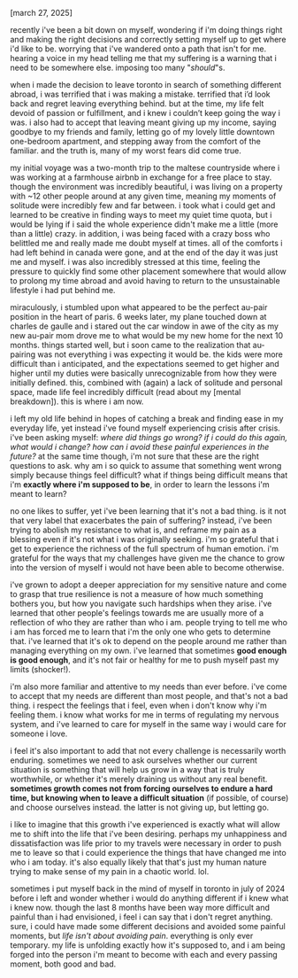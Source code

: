 [march 27, 2025]

recently i've been a bit down on myself, wondering if i'm doing things right and making the right decisions and correctly setting myself up to get where i'd like to be. worrying that i've wandered onto a path that isn't for me. hearing a voice in my head telling me that my suffering is a warning that i need to be somewhere else. imposing too many "*should*"s.

when i made the decision to leave toronto in search of something different abroad, i was terrified that i was making a mistake. terrified that i’d look back and regret leaving everything behind. but at the time, my life felt devoid of passion or fulfillment, and i knew i couldn’t keep going the way i was. i also had to accept that leaving meant giving up my income, saying goodbye to my friends and family, letting go of my lovely little downtown one-bedroom apartment, and stepping away from the comfort of the familiar. and the truth is, many of my worst fears did come true.

my initial voyage was a two-month trip to the maltese countryside where i was working at a farmhouse airbnb in exchange for a free place to stay. though the environment was incredibly beautiful, i was living on a property with ~12 other people around at any given time, meaning my moments of solitude were incredibly few and far between. i took what i could get and learned to be creative in finding ways to meet my quiet time quota, but i would be lying if i said the whole experience didn't make me a little (more than a little) crazy. in addition, i was being faced with a crazy boss who belittled me and really made me doubt myself at times. all of the comforts i had left behind in canada were gone, and at the end of the day it was just me and myself. i was also incredibly stressed at this time, feeling the pressure to quickly find some other placement somewhere that would allow to prolong my time abroad and avoid having to return to the unsustainable lifestyle i had put behind me.

miraculously, i stumbled upon what appeared to be the perfect au-pair position in the heart of paris. 6 weeks later, my plane touched down at charles de gaulle and i stared out the car window in awe of the city as my new au-pair mom drove me to what would be my new home for the next 10 months. things started well, but i soon came to the realization that au-pairing was not everything i was expecting it would be. the kids were more difficult than i anticipated, and the expectations seemed to get higher and higher until my duties were basically unrecognizable from how they were initially defined. this, combined with (again) a lack of solitude and personal space, made life feel incredibly difficult (read about my [mental breakdown]). this is where i am now.

i left my old life behind in hopes of catching a break and finding ease in my everyday life, yet instead i've found myself experiencing crisis after crisis. i've been asking myself: *where did things go wrong? if i could do this again, what would i change? how can i avoid these painful experiences in the future?* at the same time though, i'm not sure that these are the right questions to ask. why am i so quick to assume that something went wrong simply because things feel difficult? what if things being difficult means that i'm **exactly where i'm supposed to be**, in order to learn the lessons i'm meant to learn?

no one likes to suffer, yet i've been learning that it's not a bad thing. is it not that very label that exacerbates the pain of suffering? instead, i've been trying to abolish my resistance to what is, and reframe my pain as a blessing even if it's not what i was originally seeking. i'm so grateful that i get to experience the richness of the full spectrum of human emotion. i'm grateful for the ways that my challenges have given me the chance to grow into the version of myself i would not have been able to become otherwise.

i've grown to adopt a deeper appreciation for my sensitive nature and come to grasp that true resilience is not a measure of how much something bothers you, but how you navigate such hardships when they arise. i've learned that other people's feelings towards me are usually more of a reflection of who they are rather than who i am. people trying to tell me who i am has forced me to learn that i'm the only one who gets to determine that. i've learned that it's ok to depend on the people around me rather than managing everything on my own. i've learned that sometimes **good enough is good enough**, and it's not fair or healthy for me to push myself past my limits (shocker!).

i'm also more familiar and attentive to my needs than ever before. i've come to accept that my needs are different than most people, and that's not a bad thing. i respect the feelings that i feel, even when i don't know why i'm feeling them. i know what works for me in terms of regulating my nervous system, and i've learned to care for myself in the same way i would care for someone i love.

i feel it's also important to add that not every challenge is necessarily worth enduring. sometimes we need to ask ourselves whether our current situation is something that will help us grow in a way that is truly worthwhile, or whether it's merely draining us without any real benefit. **sometimes growth comes not from forcing ourselves to endure a hard time, but knowing when to leave a difficult situation** (if possible, of course) and choose ourselves instead. the latter is not giving up, but letting go.

i like to imagine that this growth i've experienced is exactly what will allow me to shift into the life that i've been desiring. perhaps my unhappiness and dissatisfaction was life prior to my travels were necessary in order to push me to leave so that i could experience the things that have changed me into who i am today. it's also equally likely that that's just my human nature trying to make sense of my pain in a chaotic world. lol.

sometimes i put myself back in the mind of myself in toronto in july of 2024 before i left and wonder whether i would do anything different if i knew what i knew now. though the last 8 months have been way more difficult and painful than i had envisioned, i feel i can say that i don't regret anything. sure, i could have made some different decisions and avoided some painful moments, but *life isn't about avoiding pain*. everything is only ever temporary. my life is unfolding exactly how it's supposed to, and i am being forged into the person i'm meant to become with each and every passing moment, both good and bad.